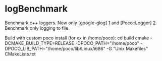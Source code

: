 logBenchmark
============

Benchmark c++ loggers. Now only [google-glog] [1] and [Poco::Logger] [2]. Benchmark only logging to file.

Build with custom poco install (for ex in /home/poco):
cd build
cmake -DCMAKE_BUILD_TYPE=RELEASE -DPOCO_PATH="/home/poco" -DPOCO_LIB_PATH="/home/poco/lib/Linux/i686" -G "Unix Makefiles" CMakeLists.txt

[1]: http://code.google.com/p/google-glog   "glog"
[2]: http://pocoproject.org/    "Poco Logger"
